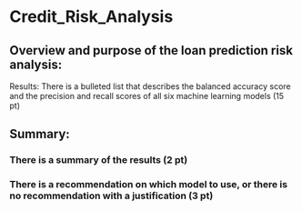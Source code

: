 # Credit_Risk_Analysis


## Overview and purpose of the loan prediction risk analysis:

Results: 
There is a bulleted list that describes the balanced accuracy score and the precision and recall scores of all six machine learning models (15 pt)

## Summary:

### There is a summary of the results (2 pt)
### There is a recommendation on which model to use, or there is no recommendation with a justification (3 pt)


